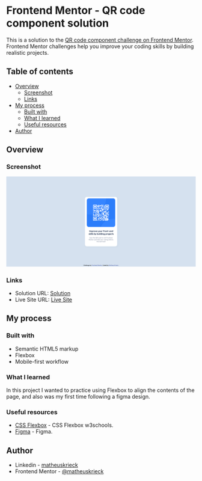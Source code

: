 # Frontend Mentor - QR code component solution

This is a solution to the [QR code component challenge on Frontend Mentor](https://www.frontendmentor.io/challenges/qr-code-component-iux_sIO_H). Frontend Mentor challenges help you improve your coding skills by building realistic projects. 

## Table of contents

- [Overview](#overview)
  - [Screenshot](#screenshot)
  - [Links](#links)
- [My process](#my-process)
  - [Built with](#built-with)
  - [What I learned](#what-i-learned)
  - [Useful resources](#useful-resources)
- [Author](#author)

## Overview

### Screenshot

![](./preview.png)

### Links

- Solution URL: [Solution](https://www.frontendmentor.io/solutions/qr-code-component-DfKnZpCfDJ)
- Live Site URL: [Live Site](https://matheuskrieck.github.io/qr-code-component/)

## My process

### Built with

- Semantic HTML5 markup
- Flexbox
- Mobile-first workflow

### What I learned

In this project I wanted to practice using Flexbox to align the contents of the page, and also was my first time following a figma design.

### Useful resources

- [CSS Flexbox](https://www.w3schools.com/css/css3_flexbox.asp) - CSS Flexbox w3schools.
- [Figma](https://www.figma.com) - Figma.

## Author

- Linkedin - [matheuskrieck](https://www.linkedin.com/in/matheuskrieck/)
- Frontend Mentor - [@matheuskrieck](https://www.frontendmentor.io/profile/matheuskrieck)
